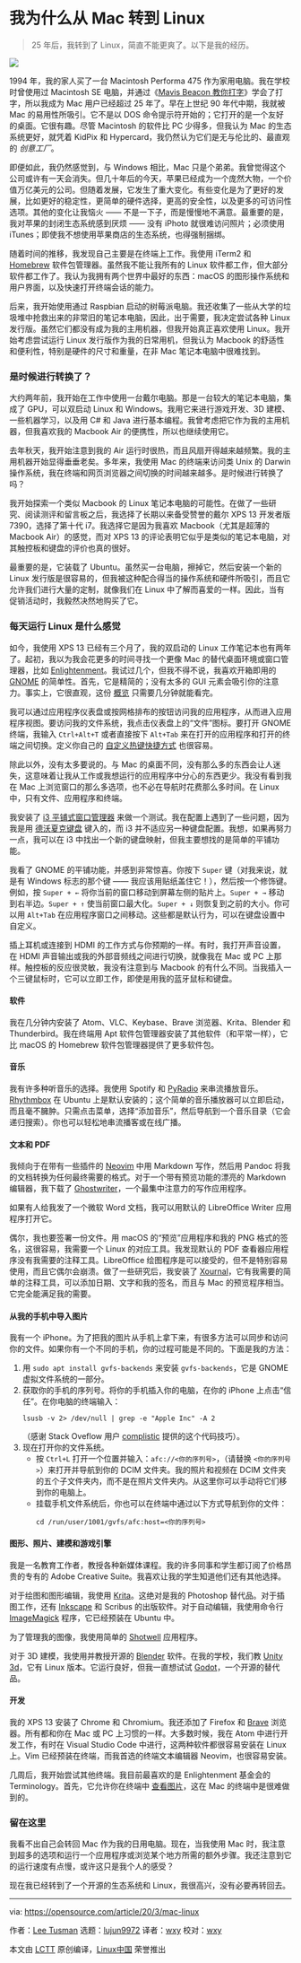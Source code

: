 [#]: collector: (lujun9972)
[#]: translator: (wxy)
[#]: reviewer: (wxy)
[#]: publisher: (wxy)
[#]: url: (https://linux.cn/article-14356-1.html)
[#]: subject: (Why I switched from Mac to Linux)
[#]: via: (https://opensource.com/article/20/3/mac-linux)
[#]: author: (Lee Tusman https://opensource.com/users/leeto)

我为什么从 Mac 转到 Linux
======

> 25 年后，我转到了 Linux，简直不能更爽了。以下是我的经历。

![](https://img.linux.net.cn/data/attachment/album/202203/14/093159h433g7j2ytz4g4xz.jpg)

1994 年，我的家人买了一台 Macintosh Performa 475 作为家用电脑。我在学校时曾使用过 Macintosh SE 电脑，并通过《[Mavis Beacon 教你打字][2]》学会了打字，所以我成为 Mac 用户已经超过 25 年了。早在上世纪 90 年代中期，我就被 Mac 的易用性所吸引。它不是以 DOS 命令提示符开始的；它打开的是一个友好的桌面。它很有趣。尽管 Macintosh 的软件比 PC 少得多，但我认为 Mac 的生态系统更好，就凭着 KidPix 和 Hypercard，我仍然认为它们是无与伦比的、最直观的 _创意工厂_。

即便如此，我仍然感觉到，与 Windows 相比，Mac 只是个弟弟。我曾觉得这个公司或许有一天会消失。但几十年后的今天，苹果已经成为一个庞然大物，一个价值万亿美元的公司。但随着发展，它发生了重大变化。有些变化是为了更好的发展，比如更好的稳定性，更简单的硬件选择，更高的安全性，以及更多的可访问性选项。其他的变化让我恼火 —— 不是一下子，而是慢慢地不满意。最重要的是，我对苹果的封闭生态系统感到厌烦 —— 没有 iPhoto 就很难访问照片；必须使用 iTunes；即使我不想使用苹果商店的生态系统，也得强制捆绑。

随着时间的推移，我发现自己主要是在终端上工作。我使用 iTerm2 和 [Homebrew][3] 软件包管理器。虽然我不能让我所有的 Linux 软件都工作，但大部分软件都工作了。我认为我拥有两个世界中最好的东西：macOS 的图形操作系统和用户界面，以及快速打开终端会话的能力。

后来，我开始使用通过 Raspbian 启动的树莓派电脑。我还收集了一些从大学的垃圾堆中抢救出来的非常旧的笔记本电脑，因此，出于需要，我决定尝试各种 Linux 发行版。虽然它们都没有成为我的主用机器，但我开始真正喜欢使用 Linux。我开始考虑尝试运行 Linux 发行版作为我的日常用机，但我认为 Macbook 的舒适性和便利性，特别是硬件的尺寸和重量，在非 Mac 笔记本电脑中很难找到。

### 是时候进行转换了？

大约两年前，我开始在工作中使用一台戴尔电脑。那是一台较大的笔记本电脑，集成了 GPU，可以双启动 Linux 和 Windows。我用它来进行游戏开发、3D 建模、一些机器学习，以及用 C# 和 Java 进行基本编程。我曾考虑把它作为我的主用机器，但我喜欢我的 Macbook Air 的便携性，所以也继续使用它。

去年秋天，我开始注意到我的 Air 运行时很热，而且风扇开得越来越频繁。我的主用机器开始显得垂垂老矣。多年来，我使用 Mac 的终端来访问类 Unix 的 Darwin 操作系统，我在终端和网页浏览器之间切换的时间越来越多。是时候进行转换了吗？

我开始探索一个类似 Macbook 的 Linux 笔记本电脑的可能性。在做了一些研究、阅读测评和留言板之后，我选择了长期以来备受赞誉的戴尔 XPS 13 开发者版 7390，选择了第十代 i7。我选择它是因为我喜欢 Macbook（尤其是超薄的 Macbook Air）的感觉，而对 XPS 13 的评论表明它似乎是类似的笔记本电脑，对其触控板和键盘的评价也真的很好。

最重要的是，它装载了 Ubuntu。虽然买一台电脑，擦掉它，然后安装一个新的 Linux 发行版是很容易的，但我被这种配合得当的操作系统和硬件所吸引，而且它允许我们进行大量的定制，就像我们在 Linux 中了解而喜爱的一样。因此，当有促销活动时，我毅然决然地购买了它。

### 每天运行 Linux 是什么感觉

如今，我使用 XPS 13 已经有三个月了，我的双启动的 Linux 工作笔记本也有两年了。起初，我以为我会花更多的时间寻找一个更像 Mac 的替代桌面环境或窗口管理器，比如 [Enlightenment][4]。我试过几个，但我不得不说，我喜欢开箱即用的 [GNOME][5] 的简单性。首先，它是精简的；没有太多的 GUI 元素会吸引你的注意力。事实上，它很直观，这份 [概览][6] 只需要几分钟就能看完。 

我可以通过应用程序仪表盘或按网格排布的按钮访问我的应用程序，从而进入应用程序视图。要访问我的文件系统，我点击仪表盘上的“文件”图标。要打开 GNOME 终端，我输入 `Ctrl+Alt+T` 或者直接按下 `Alt+Tab` 来在打开的应用程序和打开的终端之间切换。定义你自己的 [自定义热键快捷方式][7] 也很容易。

除此以外，没有太多要说的。与 Mac 的桌面不同，没有那么多的东西会让人迷失，这意味着让我从工作或我想运行的应用程序中分心的东西更少。我没有看到我在 Mac 上浏览窗口的那么多选项，也不必在导航时花费那么多时间。在 Linux 中，只有文件、应用程序和终端。

我安装了 [i3 平铺式窗口管理器][8] 来做一个测试。我在配置上遇到了一些问题，因为我是用 [德沃夏克键盘][9] 键入的，而 i3 并不适应另一种键盘配置。我想，如果再努力一点，我可以在 i3 中找出一个新的键盘映射，但我主要想找的是简单的平铺功能。

我看了 GNOME 的平铺功能，并感到非常惊喜。你按下 `Super` 键（对我来说，就是有 Windows 标志的那个键 —— 我应该用贴纸盖住它！），然后按一个修饰键。例如，按 `Super + ←` 将你当前的窗口移动到屏幕左侧的贴片上。`Super + →` 移动到右半边。`Super + ↑` 使当前窗口最大化。`Super + ↓` 则恢复到之前的大小。你可以用 `Alt+Tab` 在应用程序窗口之间移动。这些都是默认行为，可以在键盘设置中自定义。

插上耳机或连接到 HDMI 的工作方式与你预期的一样。有时，我打开声音设置，在 HDMI 声音输出或我的外部音频线之间进行切换，就像我在 Mac 或 PC 上那样。触控板的反应很灵敏，我没有注意到与 Macbook 的有什么不同。当我插入一个三键鼠标时，它可以立即工作，即使是用我的蓝牙鼠标和键盘。

#### 软件

我在几分钟内安装了 Atom、VLC、Keybase、Brave 浏览器、Krita、Blender 和 Thunderbird。我在终端用 Apt 软件包管理器安装了其他软件（和平常一样），它比 macOS 的 Homebrew 软件包管理器提供了更多软件包。

#### 音乐

我有许多种听音乐的选择。我使用 Spotify 和 [PyRadio][10] 来串流播放音乐。[Rhythmbox][11] 在 Ubuntu 上是默认安装的；这个简单的音乐播放器可以立即启动，而且毫不臃肿。只需点击菜单，选择“添加音乐”，然后导航到一个音乐目录（它会递归搜索）。你也可以轻松地串流播客或在线广播。

#### 文本和 PDF

我倾向于在带有一些插件的 [Neovim][12] 中用 Markdown 写作，然后用 Pandoc 将我的文档转换为任何最终需要的格式。对于一个带有预览功能的漂亮的 Markdown 编辑器，我下载了 [Ghostwriter][13]，一个最集中注意力的写作应用程序。

如果有人给我发了一个微软 Word 文档，我可以用默认的 LibreOffice Writer 应用程序打开它。

偶尔，我也要签署一份文件。用 macOS 的“预览”应用程序和我的 PNG 格式的签名，这很容易，我需要一个 Linux 的对应工具。我发现默认的 PDF 查看器应用程序没有我需要的注释工具。LibreOffice 绘图程序是可以接受的，但不是特别容易使用，而且它偶尔会崩溃。做了一些研究后，我安装了 [Xournal][14]，它有我需要的简单的注释工具，可以添加日期、文字和我的签名，而且与 Mac 的预览程序相当。它完全能满足我的需要。

#### 从我的手机中导入图片

我有一个 iPhone。为了把我的图片从手机上拿下来，有很多方法可以同步和访问你的文件。如果你有一个不同的手机，你的过程可能是不同的。下面是我的方法：

1. 用 `sudo apt install gvfs-backends` 来安装 `gvfs-backends`，它是 GNOME 虚拟文件系统的一部分。
2. 获取你的手机的序列号。将你的手机插入你的电脑，在你的 iPhone 上点击“信任”。在你电脑的终端输入：
    ```
    lsusb -v 2> /dev/null | grep -e "Apple Inc" -A 2
    ```
    （感谢 Stack Oveflow 用户 [complistic][15] 提供的这个代码技巧）。
3. 现在打开你的文件系统。
    - 按 `Ctrl+L` 打开一个位置并输入：`afc://<你的序列号>`，（请替换 `<你的序列号>`）来打开并导航到你的 DCIM 文件夹。我的照片和视频在 DCIM 文件夹的五个子文件夹内，而不是在照片文件夹内。从这里你可以手动将它们移到你的电脑上。
    - 挂载手机文件系统后，你也可以在终端中通过以下方式导航到你的文件：
      ```
      cd /run/user/1001/gvfs/afc:host=<你的序列号>
      ```

#### 图形、照片、建模和游戏引擎

我是一名教育工作者，教授各种新媒体课程。我的许多同事和学生都订阅了价格昂贵的专有的 Adobe Creative Suite。我喜欢让我的学生知道他们还有其他选择。

对于绘图和图形编辑，我使用 [Krita][16]。这绝对是我的 Photoshop 替代品。对于插图工作，还有 [Inkscape][17] 和 Scribus 的出版软件。对于自动编辑，我使用命令行 [ImageMagick][18] 程序，它已经预装在 Ubuntu 中。

为了管理我的图像，我使用简单的 [Shotwell][19] 应用程序。

对于 3D 建模，我使用并教授开源的 [Blender][20] 软件。在我的学校，我们教 [Unity 3d][21]，它有 Linux 版本。它运行良好，但我一直想试试 [Godot][22]，一个开源的替代品。

#### 开发

我的 XPS 13 安装了 Chrome 和 Chromium。我还添加了 Firefox 和 [Brave][23] 浏览器。所有都和你在 Mac 或 PC 上习惯的一样。大多数时候，我在 Atom 中进行开发工作，有时在 Visual Studio Code 中进行，这两种软件都很容易安装在 Linux 上。Vim 已经预装在终端，而我首选的终端文本编辑器 Neovim，也很容易安装。

几周后，我开始尝试其他终端。我目前最喜欢的是 Enlightenment 基金会的 Terminology。首先，它允许你在终端中 [查看图片][24]，这在 Mac 的终端中是很难做到的。

### 留在这里

我看不出自己会转回 Mac 作为我的日用电脑。现在，当我使用 Mac 时，我注意到超多的选项和运行一个应用程序或浏览某个地方所需的额外步骤。我还注意到它的运行速度有点慢，或许这只是我个人的感受？

现在我已经转到了一个开源的生态系统和 Linux，我很高兴，没有必要再转回去。

--------------------------------------------------------------------------------

via: https://opensource.com/article/20/3/mac-linux

作者：[Lee Tusman][a]
选题：[lujun9972][b]
译者：[wxy](https://github.com/wxy)
校对：[wxy](https://github.com/wxy)

本文由 [LCTT](https://github.com/LCTT/TranslateProject) 原创编译，[Linux中国](https://linux.cn/) 荣誉推出

[a]: https://opensource.com/users/leeto
[b]: https://github.com/lujun9972
[1]: https://opensource.com/sites/default/files/styles/image-full-size/public/lead-images/code_computer_development_programming.png?itok=4OM29-82
[2]: https://en.wikipedia.org/wiki/Mavis_Beacon_Teaches_Typing
[3]: https://brew.sh/
[4]: https://www.enlightenment.org/
[5]: https://opensource.com/downloads/cheat-sheet-gnome-3
[6]: https://help.gnome.org/users/gnome-help/stable/shell-introduction.html.en
[7]: https://docs.fedoraproject.org/en-US/quick-docs/proc_setting-key-shortcut/
[8]: https://opensource.com/article/18/9/i3-window-manager-cheat-sheet
[9]: https://en.wikipedia.org/wiki/Dvorak_keyboard_layout
[10]: https://opensource.com/article/19/11/pyradio
[11]: https://wiki.gnome.org/Apps/Rhythmbox
[12]: https://neovim.io/
[13]: https://wereturtle.github.io/ghostwriter/
[14]: http://xournal.sourceforge.net/
[15]: https://stackoverflow.com/questions/19032162/is-there-a-way-since-ios-7s-release-to-get-the-udid-without-using-itunes-on-a/21522291#21522291
[16]: https://opensource.com/article/19/4/design-posters
[17]: https://opensource.com/article/19/1/inkscape-cheat-sheet
[18]: https://opensource.com/article/17/8/imagemagick
[19]: https://gitlab.gnome.org/GNOME/shotwell/
[20]: https://opensource.com/article/18/4/5-best-blender-video-tutorials-beginners
[21]: https://unity.com/
[22]: https://opensource.com/article/17/12/get-started-developing-games-godot
[23]: https://brave.com/
[24]: https://www.enlightenment.org/about-terminology.md